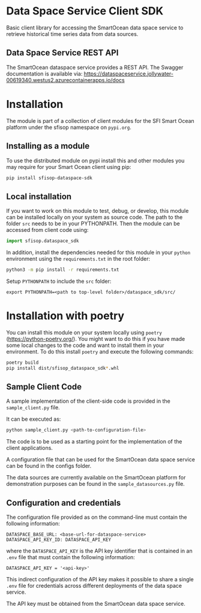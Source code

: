 # Data Space Service Client SDK

Basic client library for accessing the SmartOcean data space service to retrieve historical time series data from data sources.

## Data Space Service REST API

The SmartOcean dataspace service provides a REST API. The Swagger documentation is available via: https://dataspaceservice.jollywater-00619340.westus2.azurecontainerapps.io/docs

# Installation

The module is part of a collection of client modules for the SFI Smart Ocean platform under the sfisop namespace on ``pypi.org``.

## Installing as a module

To use the distributed module on pypi install this and other modules you may require for your Smart Ocean client
using pip:

```bash
pip install sfisop-dataspace-sdk
```

## Local installation
If you want to work on this module to test, debug, or develop, this module can be
installed locally on your system as source code. The path to the folder ``src`` needs to be in 
your PYTHONPATH. Then the module can be accessed from client code using:

```python
import sfisop.dataspace_sdk
```

In addition, install the dependencies needed for this module in your ``python`` environment using the
``requirements.txt`` in the root folder:


```bash 
python3 -m pip install -r requirements.txt
```

Setup `PYTHONPATH` to include the ``src`` folder:

```
export PYTHONPATH=<path to top-level folder>/dataspace_sdk/src/
```

# Installation with poetry

You can install this module on your system locally using ``poetry`` (https://python-poetry.org/). You might want to do
this if you have made some local changes to the code and want to install them in your environment.
To do this install ``poetry`` and execute the following commands:

```bash
poetry build
pip install dist/sfisop_dataspace_sdk*.whl
```

## Sample Client Code

A sample implementation of the client-side code is provided in the `sample_client.py` file. 

It can be executed as:

```bash
python sample_client.py <path-to-configuration-file>
```

The code is to be used as a starting point for the implementation of the client applications.

A configuration file that can be used for the SmartOcean data space service can be found in the configs folder.

The data sources are currently available on the SmartOcean platform for demonstration purposes can be found in the `sample_datasources.py` file.

## Configuration and credentials        

The configuration file provided as on the command-line must contain the following information:

```
DATASPACE_BASE_URL: <base-url-for-dataspace-service>
DATASPACE_API_KEY_ID: DATASPACE_API_KEY
```

where the `DATASPACE_API_KEY` is the API key identifier that is contained in an `.env` file that must contain the following information:

```
DATASPACE_API_KEY = '<api-key>'
```

This indirect configuration of the API key makes it possible to share a single `.env` file for credentials across different deployments of the data space service.

The API key must be obtained from the SmartOcean data space service.
